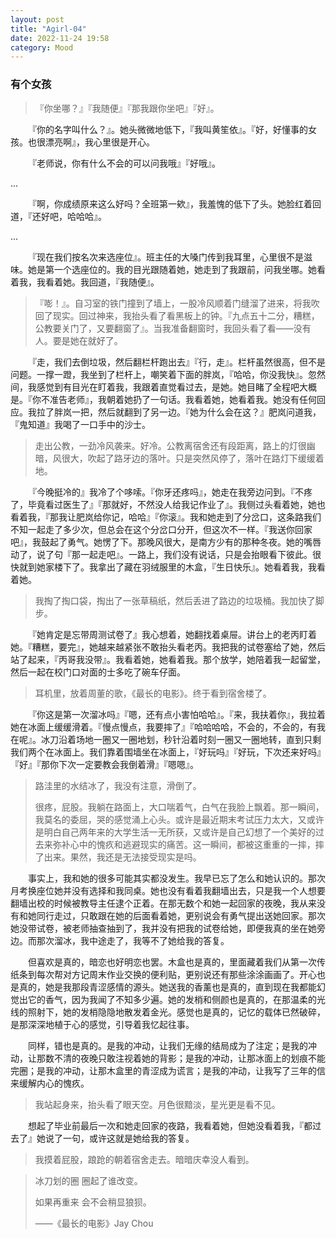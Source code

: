 ```yaml
---
layout: post
title: "Agirl-04"
date: 2022-11-24 19:58
category: Mood
---
```


### 有个女孩

> 『你坐哪？』『我随便』『那我跟你坐吧』『好』。

&emsp;&emsp;『你的名字叫什么？』。她头微微地低下，『我叫黄笙依』。『好，好懂事的女孩。也很漂亮啊』，我心里很是开心。

&emsp;&emsp;『老师说，你有什么不会的可以问我哦』『好哦』。

...

&emsp;&emsp;『啊，你成绩原来这么好吗？全班第一欸』，我羞愧的低下了头。她脸红着回道，『还好吧，哈哈哈』。

...

&emsp;&emsp;『现在我们按名次来选座位』。班主任的大嗓门传到我耳里，心里很不是滋味。她是第一个选座位的。我的目光跟随着她，她走到了我跟前，问我坐哪。她看着我，我看着她。我回道，『我随便』。

> 『嘭！』。自习室的铁门撞到了墙上，一股冷风顺着门缝溜了进来，将我吹回了现实。回过神来，我抬头看了看黑板上的钟。『九点五十二分，糟糕，公教要关门了，又要翻窗了』。当我准备翻窗时，我回头看了看——没有人。要是她在就好了。

&emsp;&emsp;『走，我们去倒垃圾，然后翻栏杆跑出去』『行，走』。栏杆虽然很高，但不是问题。一撑一蹬，我坐到了栏杆上，嘲笑着下面的胖岚，『哈哈，你没我快』。忽然间，我感觉到有目光在盯着我，我跟着直觉看过去，是她。她目睹了全程吧大概是。『你不准告老师』，我朝着她扔了一句话。我看着她，她看着我。她没有任何回应。我拉了胖岚一把，然后就翻到了另一边。『她为什么会在这？』肥岚问道我，『鬼知道』我喝了一口手中的沙士。

> 走出公教，一劲冷风袭来。好冷。公教离宿舍还有段距离，路上的灯很幽暗，风很大，吹起了路牙边的落叶。只是突然风停了，落叶在路灯下缓缓着地。

&emsp;&emsp;『今晚挺冷的』我冷了个哆嗦。『你牙还疼吗』，她走在我旁边问到。『不疼了，毕竟看过医生了』『那就好，不然没人给我记作业了』。我侧过头看着她，她也看着我，『那我让肥岚给你记，哈哈』『你滚』。我和她走到了分岔口，这条路我们不知一起走了多少次，但总会在这个分岔口分开，但这次不一样。『我送你回家吧』，我鼓起了勇气。她愣了下。那晚风很大，是南方少有的那种冬夜。她的嘴唇动了，说了句『那一起走吧』。一路上，我们没有说话，只是会抬眼看下彼此。很快就到她家楼下了。我拿出了藏在羽绒服里的木盒，『生日快乐』。她看着我，我看着她。

> 我掏了掏口袋，掏出了一张草稿纸，然后丢进了路边的垃圾桶。我加快了脚步。

&emsp;&emsp;『她肯定是忘带周测试卷了』我心想着，她翻找着桌屉。讲台上的老丙盯着她。『糟糕，要完』，她越来越紧张不敢抬头看老丙。我把我的试卷塞给了她，然后站了起来，『丙哥我没带』。我看着她，她看着我。那个放学，她陪着我一起留堂，然后一起在校门口对面的士多吃了碗车仔面。

> 耳机里，放着周董的歌，《最长的电影》。终于看到宿舍楼了。

&emsp;&emsp;『你这是第一次溜冰吗』『嗯，还有点小害怕哈哈』。『来，我扶着你』，我拉着她在冰面上缓缓滑着。『慢点慢点，我要摔了』『哈哈哈哈，不会的，不会的，有我在呢』。冰刀沿着场地一圈又一圈地划，秒针沿着时刻一圈又一圈地转，直到只剩我们两个在冰面上。我们靠着围墙坐在冰面上，『好玩吗』『好玩，下次还来好吗』『好』『那你下次一定要教会我倒着滑』『嗯嗯』。

> 路洼里的水结冰了，我没有注意，滑倒了。
>
> 很疼，屁股。我躺在路面上，大口喘着气，白气在我脸上飘着。那一瞬间，我莫名的委屈，哭的感觉涌上心头。或许是最近期末考试压力太大，又或许是明白自己两年来的大学生活一无所获，又或许是自己幻想了一个美好的过去来弥补心中的愧疚和逃避现实的痛苦。这一瞬间，都被这重重的一摔，摔了出来。果然，我还是无法接受现实是吗。

&emsp;&emsp;事实上，我和她的很多可能其实都没发生。我早已忘了怎么和她认识的。那次月考换座位她并没有选择和我同桌。她也没有看着我翻墙出去，只是我一个人想要翻墙出校的时候被教导主任逮个正着。在那无数个和她一起回家的夜晚，我从来没有和她同行走过，只敢跟在她的后面看着她，更别说会有勇气提出送她回家。那次她没带试卷，被老师抽查抽到了，我并没有把我的试卷给她，即便我真的坐在她旁边。而那次溜冰，我中途走了，我等不了她给我的答复。

&emsp;&emsp;但喜欢是真的，暗恋也好明恋也罢。木盒也是真的，里面藏着我们从第一次传纸条到每次帮对方记周末作业交换的便利贴，更别说还有那些涂涂画画了。开心也是真的，她是我那段青涩感情的源头。她送我的香薰也是真的，直到现在我都能幻觉出它的香气，因为我闻了不知多少遍。她的发梢和侧颜也是真的，在那温柔的光线的照射下，她的发梢隐隐地散发着金光。感觉也是真的，记忆的载体已然破碎，是那深深地植于心的感觉，引导着我忆起往事。

&emsp;&emsp;同样，错也是真的。是我的冲动，让我们无缘的结局成为了注定；是我的冲动，让那数不清的夜晚只敢注视着她的背影；是我的冲动，让那冰面上的划痕不能完圈；是我的冲动，让那木盒里的青涩成为谎言；是我的冲动，让我写了三年的信来缓解内心的愧疚。

> 我站起身来，抬头看了眼天空。月色很黯淡，星光更是看不见。

&emsp;&emsp;想起了毕业前最后一次和她走回家的夜路，我看着她，但她没看着我，『都过去了』她说了一句，或许这就是她给我的答复。

> 我摸着屁股，踉跄的朝着宿舍走去。暗暗庆幸没人看到。



> 冰刀划的圈 圈起了谁改变。
>
> 如果再重来 会不会稍显狼狈。
>
> ——《最长的电影》Jay Chou





